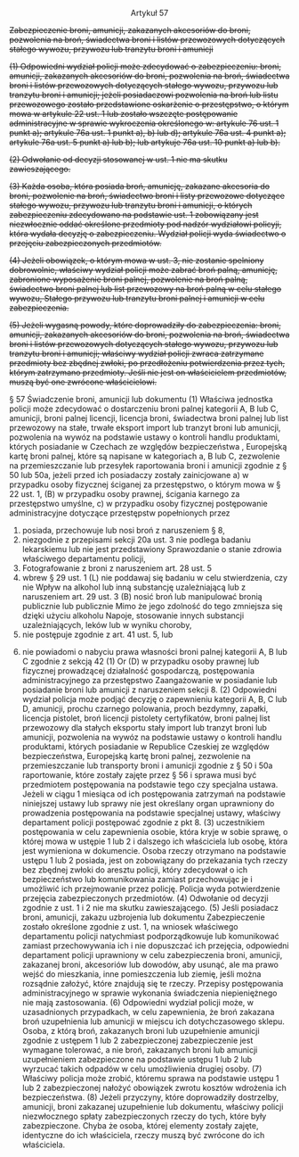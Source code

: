 <a name="section_57"></a><p align="center">Artykuł 57</p>

<s>Zabezpieczenie broni, amunicji, zakazanych akcesoriów do broni, pozwolenia na broń, świadectwa broni i listów przewozowych dotyczących stałego wywozu, przywozu lub tranzytu broni i amunicji</s>

<s>(1) Odpowiedni wydział policji może zdecydować o zabezpieczeniu: broni, amunicji, zakazanych akcesoriów do broni, pozwolenia na broń, świadectwa broni i listów przewozowych dotyczących stałego wywozu, przywozu lub tranzytu broni i amunicji; jeżeli 
posiadaczowi pozwolenia na broń lub listu przewozowego zostało przedstawione oskarżenie o przestępstwo, o którym mowa w artykule 22 ust. 1 lub zostało wszczęte postępowanie administracyjne w sprawie wykroczenia określonego w: artykule 76 ust. 1 punkt a); artykule 76a ust. 1 punkt a), b) lub d); artykule 76a ust. 4 punkt a); artykule 76a ust. 5 punkt a) lub b); lub artykuje 76a ust. 10 punkt a) lub b).</s>

<s>(2) Odwołanie od decyzji stosowanej w ust. 1 nie ma skutku zawieszającego.</s>

<s>(3) Każda osoba, która posiada broń, amunicję, zakazane akcesoria do broni, pozwolenie na broń, świadectwo broni i listy przewozowe dotyczące stałego wywozu, przywozu lub tranzytu broni i amunicji, o których zabezpieczeniu zdecydowano na podstawie ust. 1 zobowiązany jest niezwłocznie oddać określone przedmioty pod nadzór wydziałowi policyji, która wydała decyzję o zabezpieczeniu. Wydział policji wyda świadectwo o przejęciu zabezpieczonych przedmiotów.</s>

<s>(4) Jeżeli obowiązek, o którym mowa w ust. 3, nie zostanie spelniony dobrowolnie, właściwy wydział policji może zabrać broń palną, amunicję, zabronione wyposażenie broni palnej, pozwolenie na broń palną, świadectwo broni palnej lub list przewozowy na broń palną w celu stałego wywozu, Stałego przywozu lub tranzytu broni palnej i amunicji w celu zabezpieczenia.</s>

<s>(5) Jeżeli wygasną powody, które doprowadziły do zabezpieczenia: broni, amunicji, zakazanych akcesoriów do broni, pozwolenia na broń, świadectwa broni i listów przewozowych dotyczących stałego wywozu, przywozu lub tranzytu broni i amunicji; właściwy wydział policji zwraca zatrzymane przedmioty bez zbędnej zwłoki, po przedłożeniu potwierdzenia przez tych, którym zatrzymano przedmioty. Jeśli nie jest on właścicielem przedmiotów, muszą być one zwrócone właścicielowi.
</s>

<!--- Wstępne --->
§ 57 Świadczenie broni, amunicji lub dokumentu
(1) Właściwa jednostka policji może zdecydować o dostarczeniu broni palnej kategorii A, B lub C,
amunicji, broni palnej licencji, licencja broni, świadectwa broni palnej lub list przewozowy na stałe, trwałe eksport import lub tranzyt broni lub amunicji, pozwolenia na wywóz na podstawie ustawy o kontroli handlu produktami, których posiadanie w Czechach ze względów bezpieczeństwa , Europejską kartę broni palnej, które są napisane w kategoriach a, B lub C, zezwolenie na przemieszczanie lub przesyłek raportowania broni i amunicji zgodnie z § 50 lub 50a, jeżeli przed ich posiadaczy zostały zainicjowane
a) w przypadku osoby fizycznej ściganej za przestępstwo, o którym mowa w § 22 ust. 1,
(B) w przypadku osoby prawnej, ścigania karnego za przestępstwo umyślne,
c) w przypadku osoby fizycznej postępowanie administracyjne dotyczące przestępstw popełnionych przez
1. posiada, przechowuje lub nosi broń z naruszeniem § 8,
2. niezgodnie z przepisami sekcji 20a ust. 3 nie podlega badaniu lekarskiemu lub nie jest przedstawiony
Sprawozdanie o stanie zdrowia właściwego departamentu policji,
3. Fotografowanie z broni z naruszeniem art. 28 ust. 5
4. wbrew § 29 ust. 1 (L) nie poddawaj się badaniu w celu stwierdzenia, czy nie
Wpływ na alkohol lub inną substancję uzależniającą lub z naruszeniem art. 29 ust. 3
(B) nosić broń lub manipulować bronią publicznie lub publicznie
Mimo że jego zdolność do tego zmniejsza się dzięki użyciu alkoholu
Napoje, stosowanie innych substancji uzależniających, leków lub w wyniku choroby,
5. nie postępuje zgodnie z art. 41 ust. 5, lub
6) nie powiadomi o nabyciu prawa własności broni palnej kategorii A, B lub C zgodnie z sekcją 42 (1)
Or
(D) w przypadku osoby prawnej lub fizycznej prowadzącej działalność gospodarczą, postępowania administracyjnego za przestępstwo
Zaangażowanie w posiadanie lub posiadanie broni lub amunicji z naruszeniem sekcji 8.
(2) Odpowiedni wydział policja może podjąć decyzję o zapewnieniu kategorii A, B, C lub D, amunicji, prochu czarnego polowania, proch bezdymny, zapałki, licencja pistolet, broń licencji pistolety certyfikatów, broni palnej list przewozowy dla stałych eksportu stały import lub tranzyt broni lub amunicji, pozwolenia na wywóz na podstawie ustawy o kontroli handlu produktami, których posiadanie w Republice Czeskiej ze względów bezpieczeństwa, Europejską kartę broni palnej, zezwolenie na przemieszczanie lub transporty broni i amunicji zgodnie z § 50 i 50a raportowanie, które zostały zajęte przez § 56 i sprawa musi być przedmiotem postępowania na podstawie tego czy specjalna ustawa. Jeżeli w ciągu 1 miesiąca od ich postępowania zatrzymań na podstawie niniejszej ustawy lub sprawy nie jest określany organ uprawniony do prowadzenia postępowania na podstawie specjalnej ustawy, właściwy departament policji postępować zgodnie z pkt 8.
(3) uczestnikiem postępowania w celu zapewnienia osobie, która kryje w sobie sprawę, o której mowa w ustępie 1 lub 2 i dalszego ich właściciela lub osobę, która jest wymieniona w dokumencie. Osoba rzeczy otrzymano na podstawie ustępu 1 lub 2 posiada, jest on zobowiązany do przekazania tych rzeczy bez zbędnej zwłoki do aresztu policji, który zdecydował o ich bezpieczeństwo lub komunikowania zamiast przechowując je i umożliwić ich przejmowanie przez policję. Policja wyda potwierdzenie przejęcia zabezpieczonych przedmiotów.
(4) Odwołanie od decyzji zgodnie z ust. 1 i 2 nie ma skutku zawieszającego.
(5) Jeśli posiadacz broni, amunicji, zakazu uzbrojenia lub dokumentu
Zabezpieczenie zostało określone zgodnie z ust. 1, na wniosek właściwego departamentu policji
natychmiast podporządkowuje lub komunikować zamiast przechowywania ich i nie dopuszczać ich przejęcia, odpowiedni departament policji uprawniony w celu zabezpieczenia broni, amunicji, zakazanej broni, akcesoriów lub dowodów, aby usunąć, ale ma prawo wejść do mieszkania, inne pomieszczenia lub ziemię, jeśli można rozsądnie założyć, które znajdują się te rzeczy. Przepisy postępowania administracyjnego w sprawie wykonania świadczenia niepieniężnego nie mają zastosowania.
(6) Odpowiedni wydział policji może, w uzasadnionych przypadkach, w celu zapewnienia, że ​​broń zakazana broń uzupełnienia lub amunicji w miejscu ich dotychczasowego sklepu. Osoba, z którą broń, zakazanych broni lub uzupełnienie amunicji zgodnie z ustępem 1 lub 2 zabezpieczonej zabezpieczenie jest wymagane tolerować, a nie broń, zakazanych broni lub amunicji uzupełnieniem zabezpieczone na podstawie ustępu 1 lub 2 lub wyrzucać takich odpadów w celu umożliwienia drugiej osoby.
(7) Właściwy policja może zrobić, któremu sprawa na podstawie ustępu 1 lub 2 zabezpieczonej nałożyć obowiązek zwrotu kosztów wdrożenia ich bezpieczeństwa.
(8) Jeżeli przyczyny, które doprowadziły do ​​strzelby, amunicji, broni zakazanej uzupełnienie lub dokumentu, właściwy policji niezwłocznego spłaty zabezpieczonych rzeczy do tych, które były zabezpieczone. Chyba że osoba, której elementy zostały zajęte, identyczne do ich właściciela, rzeczy muszą być zwrócone do ich właściciela.
